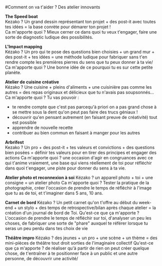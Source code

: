 #Comment on va t'aider ? Des atelier innovants

**The Speed boat**  
Kezako ? Un grand dessin représentant ton projet + des post-it avec toutes tes idées = la base conrète pour démarer ton projet !  
Ca m'apporte quoi ? Mieux cerner ce dans quoi tu veux t'engager, faire une sorte de diagnostic ludique des possibilités.  

**L'Impact mapping**  
Kézako ? Un pro qui te pose des questions bien choisies + un grand mur + des post-it + tes idées = une méthode ludique pour fabriquer sans t'en rendre compte les premières pierres du sens que tu peux donner à ta vie/  
Ca m'apporte quoi ? Une bonne idée de ce pourquoi tu es sur cette petite planète.  

**Atelier de cuisine créative**  
Kézako ? Une cuisine + pleins d'aliments + une cuisinière pas comme les autres = des repas originaux et délicieux que tu n'avais pas soupsonnés...  
Ca m'apporte quoi ? Tu vas pouvoir :  
- te rendre compte que c'est pas parcequ'à priori on a pas grand chose à se mettre sous la dent qu'on peut pas faire des trucs géniaux !   
- découvrir qu'en pensant autrement (en faisant preuve de créativité) tout est possible  
- apprendre de nouvelle recette  
- contribuer au bien commun en faisant à manger pour les autres  

**Arbrifest**  
Kezako ? Un pro + des post-it + tes valeurs et convictions + des questions bien posées = définir tes valeurs pour en tirer des principes et engager des actions 
Ca m'apporte quoi ? une occasion d'agir en congruances avec ce qui t'anime vraiement, une base qui viens réellement de toi pour réfléchir dans quoi t'engager, une piste pour donner du sens à ta vie.  

**Atelier photo et reconnexion à soi**
Kézako ? un appareil photo + toi + une consigne = un atelier photo
Ca m'apporte quoi ? Tester la pratique de la photographie, créer l'occasion de prendre le temps de réfléchir à l'image que tu as de toi, et t'imaginer dans 5 ans, 10 ans.

**Carnet de bord**
Kézako ? Un petit carnet qu'on t'offre au début du week-end + un stylo + des temps de retrospective/bilan après chaque atelier = la création d'un journal de bord de Toi.
Qu'est-ce que ça m'apporte ? L'occasion de prendre le temps de réfléchir sur toi, d'analyser un peu les choses, de fabriquer une sorte de "phare" auxquel te référer lorsque tu seras un peu perdu dans tes choix de vie

**Théâtre impro**
Kézako ? des jeunes + un pro + une scène + un thème = des mini-pièces de théâtre tout droit sorties de l'imaginaire collectif
Qu'est-ce que ça m'apporte ? de réaliser qu'à partir de rien on peut créer quelque chose, de t'entraîner à te positionner face à un public et une autre personne, de découvrir une activité/

